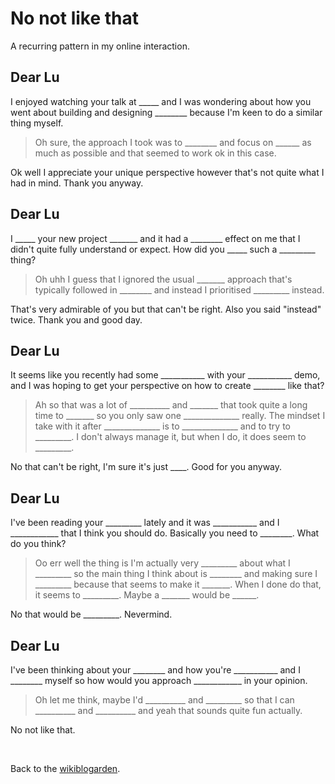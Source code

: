 # No not like that

A recurring pattern in my online interaction.

## Dear Lu

I enjoyed watching your talk at \_\_\_\_\_ and I was wondering about how you went about building and designing \_\_\_\_\_\_\_\_ because I'm keen to do a similar thing myself.

> Oh sure, the approach I took was to \_\_\_\_\_\_\_\_ and focus on \_\_\_\_\_\_ as much as possible and that seemed to work ok in this case.

Ok well I appreciate your unique perspective however that's not quite what I had in mind. Thank you anyway.

## Dear Lu

I \_\_\_\_\_ your new project \_\_\_\_\_\_\_ and it had a \_\_\_\_\_\_\_\_ effect on me that I didn't quite fully understand or expect. How did you \_\_\_\_\_ such a \_\_\_\_\_\_\_\_\_ thing?

> Oh uhh I guess that I ignored the usual \_\_\_\_\_\_\_ approach that's typically followed in \_\_\_\_\_\_\_\_ and instead I prioritised \_\_\_\_\_\_\_\_\_ instead.

That's very admirable of you but that can't be right. Also you said "instead" twice. Thank you and good day.

## Dear Lu

It seems like you recently had some \_\_\_\_\_\_\_\_\_\_\_ with your \_\_\_\_\_\_\_\_\_\_\_ demo, and I was hoping to get your perspective on how to create \_\_\_\_\_\_\_\_ like that?

> Ah so that was a lot of \_\_\_\_\_\_\_\_\_\_ and \_\_\_\_\_\_\_ that took quite a long time to \_\_\_\_\_\_\_ so you only saw one \_\_\_\_\_\_\_\_\_\_\_\_\_\_ really. The mindset I take with it after \_\_\_\_\_\_\_\_\_\_\_\_\_\_ is to \_\_\_\_\_\_\_\_\_\_\_\_\_\_ and to try to \_\_\_\_\_\_\_\_\_. I don't always manage it, but when I do, it does seem to \_\_\_\_\_\_\_\_\_.

No that can't be right, I'm sure it's just \_\_\_\_. Good for you anyway.

## Dear Lu

I've been reading your \_\_\_\_\_\_\_\_\_ lately and it was \_\_\_\_\_\_\_\_\_\_\_ and I \_\_\_\_\_\_\_\_\_\_\_\_ that I think you should do. Basically you need to \_\_\_\_\_\_\_\_. What do you think?

> Oo err well the thing is I'm actually very \_\_\_\_\_\_\_\_\_ about what I \_\_\_\_\_\_\_\_\_ so the main thing I think about is \_\_\_\_\_\_\_\_ and making sure I \_\_\_\_\_\_\_\_\_ because that seems to make it \_\_\_\_\_\_\_. When I done do that, it seems to \_\_\_\_\_\_\_\_\_. Maybe a \_\_\_\_\_\_\_ would be \_\_\_\_\_\_.

No that would be \_\_\_\_\_\_\_\_\_. Nevermind.

## Dear Lu

I've been thinking about your \_\_\_\_\_\_\_\_ and how you're \_\_\_\_\_\_\_\_\_\_\_ and I \_\_\_\_\_\_\_\_ myself so how would you approach \_\_\_\_\_\_\_\_\_\_\_\_ in your opinion.

> Oh let me think, maybe I'd \_\_\_\_\_\_\_\_\_\_ and \_\_\_\_\_\_\_\_\_ so that I can \_\_\_\_\_\_\_\_\_\_ and \_\_\_\_\_\_\_\_\_\_ and yeah that sounds quite fun actually.

No not like that.

<br>

Back to the [wikiblogarden](/wikiblogarden).
